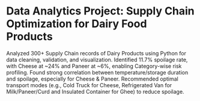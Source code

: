 # Data Analytics Project: Supply Chain Optimization for Dairy Food Products

Analyzed 300+ Supply Chain records of Dairy Products using Python for data cleaning, validation, and visualization.
Identified 11.7% spoilage rate, with Cheese at ~24% and Paneer at ~6%, enabling Category-wise risk profiling.
Found strong correlation between temperature/storage duration and spoilage, especially for Cheese & Paneer.
Recommended optimal transport modes (e.g., Cold Truck for Cheese, Refrigerated Van for Milk/Paneer/Curd and Insulated Container for Ghee) to reduce spoilage.
